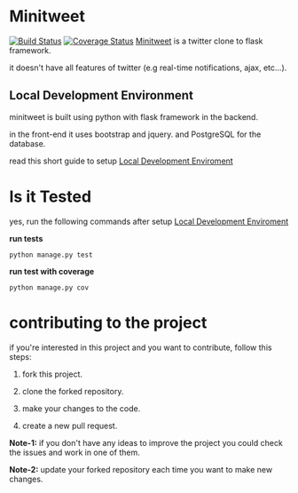 # Minitweet
[![Build Status](https://travis-ci.org/afaki077/minitweet.svg?branch=master)](https://travis-ci.org/afaki077/minitweet)
[![Coverage Status](https://coveralls.io/repos/github/afaki077/minitweet/badge.svg?branch=master)](https://coveralls.io/github/afaki077/minitweet?branch=master)
[Minitweet](http://minitweet.herokuapp.com) is a twitter clone to flask
framework.

it doesn't have all features of twitter (e.g real-time notifications, ajax, etc...).

## Local Development Environment

minitweet is built using python with flask framework in the backend.

in the front-end
it uses bootstrap and jquery. and PostgreSQL for the database.

read this short guide to setup [Local Development Enviroment](https://github.com/afaki077/minitweet/blob/master/local_Devleopment_Enviroment.md)


# Is it Tested
yes, run the following commands after setup [Local Development Enviroment](https://github.com/afaki077/minitweet/blob/master/local_Devleopment_Enviroment.md)


**run tests**

```
python manage.py test
```

**run test with coverage**

```
python manage.py cov
```

# contributing to the project
if you're interested in this project and you want to contribute, follow this steps:

1. fork this project.

2. clone the forked repository.

3. make your changes to the code.

4. create a new pull request.

**Note-1:** if you don't have any ideas to improve the project you could check the issues and work in one of them.

**Note-2:** update your forked repository each time you want to make new changes.
